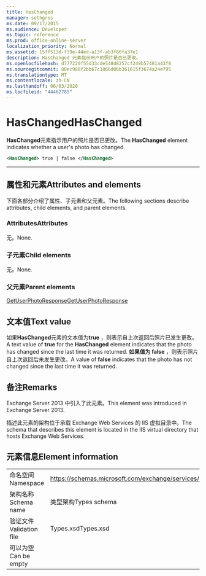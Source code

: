 ```yaml
---
title: HasChanged
manager: sethgros
ms.date: 09/17/2015
ms.audience: Developer
ms.topic: reference
ms.prod: office-online-server
localization_priority: Normal
ms.assetid: 15ff513d-f39e-44ed-a13f-ab3f86fa37e1
description: HasChanged 元素指示用户的照片是否已更改。
ms.openlocfilehash: d777220f55d33cde548d8257cf249b57481a43f8
ms.sourcegitcommit: 88ec988f2bb67c1866d06b361615f3674a24e795
ms.translationtype: MT
ms.contentlocale: zh-CN
ms.lasthandoff: 06/03/2020
ms.locfileid: "44462785"
---
```

# <a name="haschanged"></a><span data-ttu-id="a712e-103">HasChanged</span><span class="sxs-lookup"><span data-stu-id="a712e-103">HasChanged</span></span>

<span data-ttu-id="a712e-104">**HasChanged**元素指示用户的照片是否已更改。</span><span class="sxs-lookup"><span data-stu-id="a712e-104">The **HasChanged** element indicates whether a user's photo has changed.</span></span> 
  
```XML
<HasChanged> true | false </HasChanged>
```

 ****
## <a name="attributes-and-elements"></a><span data-ttu-id="a712e-105">属性和元素</span><span class="sxs-lookup"><span data-stu-id="a712e-105">Attributes and elements</span></span>

<span data-ttu-id="a712e-106">下面各部分介绍了属性、子元素和父元素。</span><span class="sxs-lookup"><span data-stu-id="a712e-106">The following sections describe attributes, child elements, and parent elements.</span></span>
  
### <a name="attributes"></a><span data-ttu-id="a712e-107">Attributes</span><span class="sxs-lookup"><span data-stu-id="a712e-107">Attributes</span></span>

<span data-ttu-id="a712e-108">无。</span><span class="sxs-lookup"><span data-stu-id="a712e-108">None.</span></span>
  
### <a name="child-elements"></a><span data-ttu-id="a712e-109">子元素</span><span class="sxs-lookup"><span data-stu-id="a712e-109">Child elements</span></span>

<span data-ttu-id="a712e-110">无。</span><span class="sxs-lookup"><span data-stu-id="a712e-110">None.</span></span>
  
### <a name="parent-elements"></a><span data-ttu-id="a712e-111">父元素</span><span class="sxs-lookup"><span data-stu-id="a712e-111">Parent elements</span></span>

[<span data-ttu-id="a712e-112">GetUserPhotoResponse</span><span class="sxs-lookup"><span data-stu-id="a712e-112">GetUserPhotoResponse</span></span>](getuserphotoresponse.md)
  
## <a name="text-value"></a><span data-ttu-id="a712e-113">文本值</span><span class="sxs-lookup"><span data-stu-id="a712e-113">Text value</span></span>

<span data-ttu-id="a712e-114">如果**HasChanged**元素的文本值为**true** ，则表示自上次返回后照片已发生更改。</span><span class="sxs-lookup"><span data-stu-id="a712e-114">A text value of **true** for the **HasChanged** element indicates that the photo has changed since the last time it was returned.</span></span> <span data-ttu-id="a712e-115">**如果值为 false** ，则表示照片自上次返回后未发生更改。</span><span class="sxs-lookup"><span data-stu-id="a712e-115">A value of **false** indicates that the photo has not changed since the last time it was returned.</span></span> 
  
## <a name="remarks"></a><span data-ttu-id="a712e-116">备注</span><span class="sxs-lookup"><span data-stu-id="a712e-116">Remarks</span></span>

<span data-ttu-id="a712e-117">Exchange Server 2013 中引入了此元素。</span><span class="sxs-lookup"><span data-stu-id="a712e-117">This element was introduced in Exchange Server 2013.</span></span>
  
<span data-ttu-id="a712e-118">描述此元素的架构位于承载 Exchange Web Services 的 IIS 虚拟目录中。</span><span class="sxs-lookup"><span data-stu-id="a712e-118">The schema that describes this element is located in the IIS virtual directory that hosts Exchange Web Services.</span></span>
  
## <a name="element-information"></a><span data-ttu-id="a712e-119">元素信息</span><span class="sxs-lookup"><span data-stu-id="a712e-119">Element information</span></span>

|||
|:-----|:-----|
|<span data-ttu-id="a712e-120">命名空间</span><span class="sxs-lookup"><span data-stu-id="a712e-120">Namespace</span></span>  <br/> |https://schemas.microsoft.com/exchange/services/2006/types  <br/> |
|<span data-ttu-id="a712e-121">架构名称</span><span class="sxs-lookup"><span data-stu-id="a712e-121">Schema name</span></span>  <br/> |<span data-ttu-id="a712e-122">类型架构</span><span class="sxs-lookup"><span data-stu-id="a712e-122">Types schema</span></span>  <br/> |
|<span data-ttu-id="a712e-123">验证文件</span><span class="sxs-lookup"><span data-stu-id="a712e-123">Validation file</span></span>  <br/> |<span data-ttu-id="a712e-124">Types.xsd</span><span class="sxs-lookup"><span data-stu-id="a712e-124">Types.xsd</span></span>  <br/> |
|<span data-ttu-id="a712e-125">可以为空</span><span class="sxs-lookup"><span data-stu-id="a712e-125">Can be empty</span></span>  <br/> ||
   

